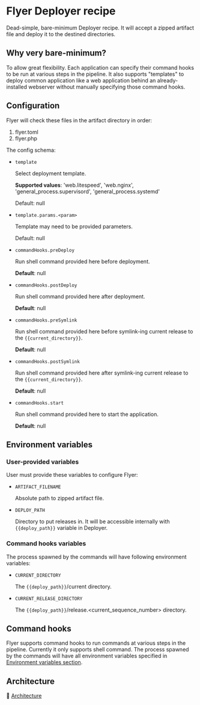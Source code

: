 # Flyer Deployer recipe

Dead-simple, bare-minimum Deployer recipe. It will accept a zipped artifact file and deploy it to the destined directories.

## Why very bare-minimum?

To allow great flexibility. Each application can specify their command hooks to be run at various steps in the pipeline. It also supports "templates" to deploy common application like a web application behind an already-installed webserver without manually specifying those command hooks.

## Configuration

Flyer will check these files in the artifact directory in order:

1. flyer.toml
2. flyer.php

The config schema:

- `template`

  Select deployment template.

  **Supported values**: 'web.litespeed', 'web.nginx', 'general_process.supervisord', 'general_process.systemd'

  Default: null

- `template.params.<param>`

  Template may need to be provided parameters.

  Default: null

- `commandHooks.preDeploy`

  Run shell command provided here before deployment.

  **Default**: null

- `commandHooks.postDeploy`

  Run shell command provided here after deployment.

  **Default**: null

- `commandHooks.preSymlink`

  Run shell command provided here before symlink-ing current release to the `{{current_directory}}`.

  **Default**: null

- `commandHooks.postSymlink`

  Run shell command provided here after symlink-ing current release to the `{{current_directory}}`.

  **Default**: null

- `commandHooks.start`

  Run shell command provided here to start the application.

  **Default**: null

## Environment variables

### User-provided variables

User must provide these variables to configure Flyer:

- `ARTIFACT_FILENAME`

  Absolute path to zipped artifact file.

- `DEPLOY_PATH`

  Directory to put releases in. It will be accessible internally with `{{deploy_path}}` variable in Deployer.

### Command hooks variables

The process spawned by the commands will have following environment variables:

- `CURRENT_DIRECTORY`

  The `{{deploy_path}}`/current directory.

- `CURRENT_RELEASE_DIRECTORY`

  The `{{deploy_path}}`/release.<current_sequence_number> directory.

## Command hooks

Flyer supports command hooks to run commands at various steps in the pipeline. Currently it only supports shell command. The process spawned by the commands will have all environment variables specified in [Environment variables section](#environment-variables).

## Architecture

🔗 [Architecture](./docs/architecture.md)
